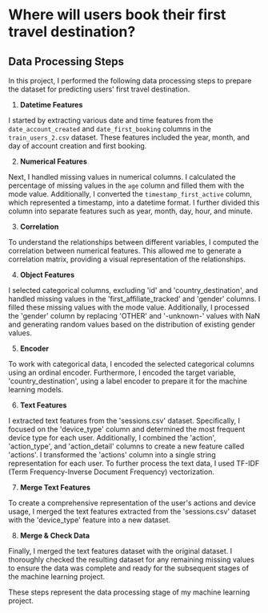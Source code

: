 # Where will users book their first travel destination?

## Data Processing Steps

In this project, I performed the following data processing steps to prepare the dataset for predicting users' first travel destination.

1. **Datetime Features**

I started by extracting various date and time features from the `date_account_created` and `date_first_booking` columns in the `train_users_2.csv` dataset. These features included the year, month, and day of account creation and first booking.

2. **Numerical Features**

Next, I handled missing values in numerical columns. I calculated the percentage of missing values in the `age` column and filled them with the mode value. Additionally, I converted the `timestamp_first_active` column, which represented a timestamp, into a datetime format. I further divided this column into separate features such as year, month, day, hour, and minute.

3. **Correlation**

To understand the relationships between different variables, I computed the correlation between numerical features. This allowed me to generate a correlation matrix, providing a visual representation of the relationships.

4. **Object Features**

I selected categorical columns, excluding 'id' and 'country_destination', and handled missing values in the 'first_affiliate_tracked' and 'gender' columns. I filled these missing values with the mode value. Additionally, I processed the 'gender' column by replacing 'OTHER' and '-unknown-' values with NaN and generating random values based on the distribution of existing gender values.

5. **Encoder**

To work with categorical data, I encoded the selected categorical columns using an ordinal encoder. Furthermore, I encoded the target variable, 'country_destination', using a label encoder to prepare it for the machine learning models.

6. **Text Features**

I extracted text features from the 'sessions.csv' dataset. Specifically, I focused on the 'device_type' column and determined the most frequent device type for each user. Additionally, I combined the 'action', 'action_type', and 'action_detail' columns to create a new feature called 'actions'. I transformed the 'actions' column into a single string representation for each user. To further process the text data, I used TF-IDF (Term Frequency-Inverse Document Frequency) vectorization.

7. **Merge Text Features**

To create a comprehensive representation of the user's actions and device usage, I merged the text features extracted from the 'sessions.csv' dataset with the 'device_type' feature into a new dataset.

8. **Merge & Check Data**

Finally, I merged the text features dataset with the original dataset. I thoroughly checked the resulting dataset for any remaining missing values to ensure the data was complete and ready for the subsequent stages of the machine learning project.

These steps represent the data processing stage of my machine learning project.
